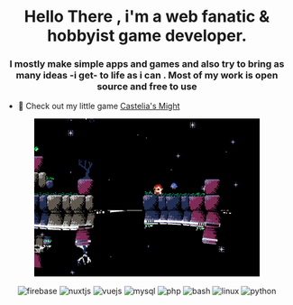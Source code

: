 <h1 align="center">Hello There , i'm a web fanatic & hobbyist game developer.</h1>
<h3 align="center">I mostly make simple apps and games and also try to bring as many ideas -i get- to life as i can . Most of my work is open source and free to use</h3>

- 👾 Check out my little game [Castelia's Might](https://casteliasmight.web.app/)

<div align="center">
<img width="400" height='280' alt="Castelia's might" src="https://github.com/ZTF666/ZTF666/raw/master/src/eastereggs.gif?raw=true">
</div>

<p align="center">
    <img src="https://www.vectorlogo.zone/logos/firebase/firebase-icon.svg" alt="firebase" width="40" height="40"/>
    <img src="https://www.vectorlogo.zone/logos/nuxtjs/nuxtjs-icon.svg" alt="nuxtjs" width="40" height="40"/>
    <img src="https://www.vectorlogo.zone/logos/vuejs/vuejs-icon.svg" alt="vuejs" width="40" height="40"/>
    <img src="https://www.vectorlogo.zone/logos/mysql/mysql-horizontal.svg" alt="mysql" width="40" height="40"/>
    <img src="https://www.vectorlogo.zone/logos/php/php-horizontal.svg" alt="php" width="40" height="40"/>
    <img src="https://www.vectorlogo.zone/logos/gnu_bash/gnu_bash-icon.svg" alt="bash" width="40" height="40"/>
    <img src="https://www.vectorlogo.zone/logos/linux/linux-icon.svg" alt="linux" width="40" height="40"/>
    <img src="https://www.vectorlogo.zone/logos/python/python-icon.svg" alt="python" width="40" height="40"/>
  
</p>

